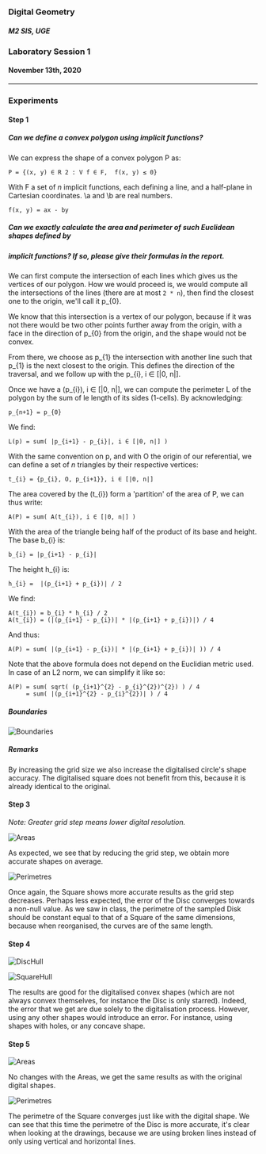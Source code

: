### Digital Geometry

##### M2 SIS, UGE

### Laboratory Session 1

#### November 13th, 2020

----

### Experiments

#### Step 1

#####  Can we define a convex polygon using implicit functions?

We can express the shape of a convex polygon P as: 

    P = {(x, y) ∈ R 2 : V f ∈ F,  f(x, y) ≤ 0}

With F a set of *n* implicit functions, each defining a line,
and a half-plane in Cartesian coordinates. \a and \b are real numbers.

    f(x, y) = ax - by
   

##### Can we exactly calculate the area and perimeter of such Euclidean shapes defined by
##### implicit functions? If so, please give their formulas in the report.

We can first compute the intersection of each lines which gives us the vertices of our polygon.
How we would proceed is, we would compute all the intersections of the lines (there are at most `2 * n`),
then find the closest one to the origin, we'll call it p_{0}.

We know that this intersection is a vertex of our polygon, because if it was not there would be
two other points further away from the origin, with a face in the direction of p_{0}
from the origin, and the shape would not be convex.

From there, we choose as p_{1} the intersection with another line such that p_{1} is the next closest to the origin.
This defines the direction of the traversal, and we follow up with the p_{i}, i ∈ [|0, n|].


Once we have a (p_{i}), i ∈ [|0, n|], we can compute the perimeter L of the polygon 
by the sum of le length of its sides (1-cells).
By acknowledging:

    p_{n+1} = p_{0}
    
We find:

    L(p) = sum( |p_{i+1} - p_{i}|, i ∈ [|0, n|] )
    
With the same convention on p, and with O the origin of our referential,
we can define a set of *n* triangles by their respective vertices:

    t_{i} = {p_{i}, O, p_{i+1}}, i ∈ [|0, n|]
    
The area covered by the (t_{i}) form a 'partition' of the area of P, we can thus write:

    A(P) = sum( A(t_{i}), i ∈ [|0, n|] )

With the area of the triangle being half of the product of its base and height.
The base b_{i} is:

    b_{i} = |p_{i+1} - p_{i}|
    
The height h_{i} is:

    h_{i} =  |(p_{i+1} + p_{i})| / 2
    
We find:
 
    A(t_{i}) = b_{i} * h_{i} / 2
    A(t_{i}) = (|(p_{i+1} - p_{i})| * |(p_{i+1} + p_{i})|) / 4
    
And thus:

    A(P) = sum( |(p_{i+1} - p_{i})| * |(p_{i+1} + p_{i})| )) / 4
   
Note that the above formula does not depend on the Euclidian metric used.
In case of an L2 norm, we can simplify it like so:


    A(P) = sum( sqrt( (p_{i+1}^{2} - p_{i}^{2})^{2}) ) / 4
         = sum( |(p_{i+1}^{2} - p_{i}^{2})| ) / 4
   
##### Boundaries 

![Boundaries](../res/Boundaries.png)

##### Remarks

By increasing the grid size we also increase the digitalised circle's shape accuracy.
The digitalised square does not benefit from this, 
because it is already identical to the original.

#### Step 3

*Note: Greater grid step means lower digital resolution.*

![Areas](../res/ErrorArea.png)


As expected, we see that by reducing the grid step, we obtain more accurate shapes on average.

![Perimetres](../res/ErrorPerimetre.png)

Once again, the Square shows more accurate results as the grid step decreases.
Perhaps less expected, the error of the Disc converges towards a non-null value.
As we saw in class, the perimetre of the sampled Disk should be
constant equal to that of a Square of the same dimensions,
because when reorganised, the curves are of the same length.

#### Step 4

![DiscHull](../res/ConvexHullDisc.png)

![SquareHull](../res/ConvexHullSquare.png)

The results are good for the digitalised convex shapes (which are not always convex themselves,
for instance the Disc is only starred). Indeed, the error that we get are due solely to the digitalisation
process.
However, using any other shapes would introduce an error.
For instance, using shapes with holes, or any concave shape.

#### Step 5

![Areas](../res/ErrorAreaConvexHulls.png)

No changes with the Areas, we get the same results as with the original digital shapes.

![Perimetres](../res/ErrorPerimetreConvexHulls.png)

The perimetre of the Square converges just like with the digital shape.
We can see that this time the perimetre of the Disc is more accurate,
it's clear when looking at the drawings, because we are using broken lines instead
of only using vertical and horizontal lines.
